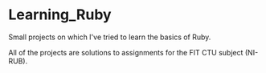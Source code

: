 # Learning_Ruby
Small projects on which I've tried to learn the basics of Ruby.

All of the projects are solutions to assignments for the FIT CTU subject (NI-RUB).
